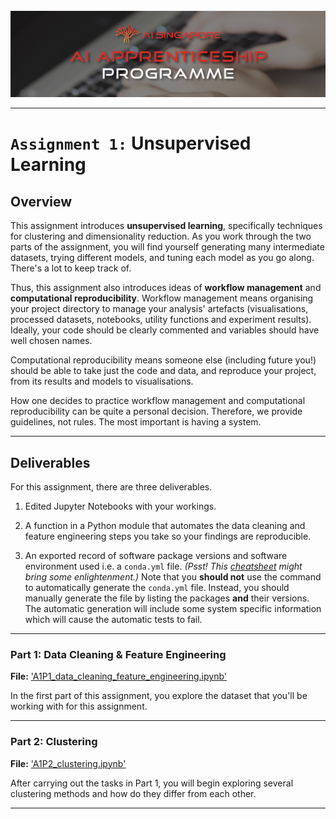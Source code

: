 <br />

<img src = "../images/AIAP-Banner.png">

---

# `Assignment 1:` Unsupervised Learning

## Overview

This assignment introduces __unsupervised learning__, specifically techniques for clustering and dimensionality reduction. As you work through the two parts of the assignment, you will find yourself generating many intermediate datasets, trying different models, and tuning each model as you go along. There's a lot to keep track of.

Thus, this assignment also introduces ideas of __workflow management__ and __computational reproducibility__. Workflow management means organising your project directory to manage your analysis' artefacts (visualisations, processed datasets, notebooks, utility functions and experiment results). Ideally, your code should be clearly commented and variables should have well chosen names. 

Computational reproducibility means someone else (including future you!) should be able to take just the code and data, and reproduce your project, from its results and models to visualisations. 

How one decides to practice workflow management and computational reproducibility can be quite a personal decision. Therefore, we provide guidelines, not rules. The most important is having a system.

---

## Deliverables

For this assignment, there are three deliverables.

1. Edited Jupyter Notebooks with your workings.

2. A function in a Python module that automates the data cleaning and feature engineering steps you take so your findings are reproducible.

3. An exported record of software package versions and software environment used i.e. a `conda.yml` file. *(Psst! This [cheatsheet](https://docs.conda.io/projects/conda/en/latest/user-guide/cheatsheet.html) might bring some enlightenment.)* Note that you __should not__ use the command to automatically generate the `conda.yml` file. Instead, you should manually generate the file by listing the packages __and__ their versions. The automatic generation will include some system specific information which will cause the automatic tests to fail.

---

### Part 1: Data Cleaning & Feature Engineering

__File:__ ['A1P1_data_cleaning_feature_engineering.ipynb'](A1P1_data_cleaning_feature_engineering.ipynb)

In the first part of this assignment, you explore the dataset that you'll be working with for this assignment.

---

### Part 2: Clustering

__File:__ ['A1P2_clustering.ipynb'](A1P2_clustering.ipynb)

After carrying out the tasks in Part 1, you will begin exploring several clustering methods and how do they differ from each other.

---
